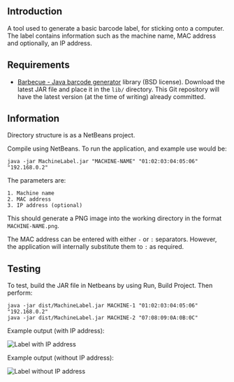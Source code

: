 ## Introduction

A tool used to generate a basic barcode label, for sticking onto a computer. The label contains information such as the machine name, MAC address and optionally, an IP address.

## Requirements

* [Barbecue - Java barcode generator](http://sourceforge.net/projects/barbecue/files/barbecue/) library (BSD license). Download the latest JAR file and place it in the `lib/` directory. This Git repository will have the latest version (at the time of writing) already committed.

## Information

Directory structure is as a NetBeans project.

Compile using NetBeans. To run the application, and example use would be:

    java -jar MachineLabel.jar "MACHINE-NAME" "01:02:03:04:05:06" "192.168.0.2"

The parameters are:

    1. Machine name
    2. MAC address
    3. IP address (optional)

This should generate a PNG image into the working directory in the format `MACHINE-NAME.png`.

The MAC address can be entered with either `-` or `:` separators. However, the application will internally substitute them to `:` as required.

## Testing

To test, build the JAR file in Netbeans by using Run, Build Project. Then perform:

    java -jar dist/MachineLabel.jar MACHINE-1 "01:02:03:04:05:06" "192.168.0.2"
    java -jar dist/MachineLabel.jar MACHINE-2 "07:08:09:0A:0B:0C"

Example output (with IP address):

![Label with IP address](http://s.agock.com/MachineLabel/MACHINE-1.png)

Example output (without IP address):

![Label without IP address](http://s.agock.com/MachineLabel/MACHINE-2.png)
